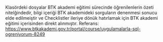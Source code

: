 Klasördeki dosyalar BTK akademi eğitimi sürecinde öğrenilenlerin özeti nitelğindedir, bilgi içeriği BTK akademideki sorguların denenmesi sonucu elde edilmeiştir ve Checklistler ileriye dönük hatırlamak için BTK akademi eğitimi içerisinden direkt alınmıştır.
Referans: https://www.btkakademi.gov.tr/portal/course/uygulamalarla-sql-ogreniyorum-8249
